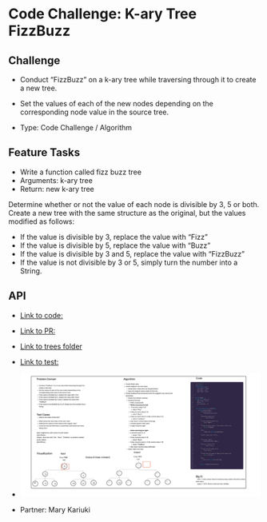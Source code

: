 # Code Challenge: K-ary Tree FizzBuzz

## Challenge

- Conduct “FizzBuzz” on a k-ary tree while traversing through it to create a new tree.

- Set the values of each of the new nodes depending on the corresponding node value in the source tree.

- Type: Code Challenge / Algorithm

## Feature Tasks

- Write a function called fizz buzz tree
- Arguments: k-ary tree
- Return: new k-ary tree

Determine whether or not the value of each node is divisible by 3, 5 or both. Create a new tree with the same structure as the original, but the values modified as follows:

- If the value is divisible by 3, replace the value with “Fizz”
- If the value is divisible by 5, replace the value with “Buzz”
- If the value is divisible by 3 and 5, replace the value with “FizzBuzz”
- If the value is not divisible by 3 or 5, simply turn the number into a String.

## API

- [Link to code:](tree.js)

- [Link to PR:](https://github.com/Keelen-Fisher/data-structures-and-algorithms/pull/51)

- [Link to trees folder](https://github.com/Keelen-Fisher/data-structures-and-algorithms/tree/main/javascript/trees)

- [Link to test:]()

- ![UML](../../Images/k-ary%20FizzBuzz.jpg)

- Partner: Mary Kariuki
